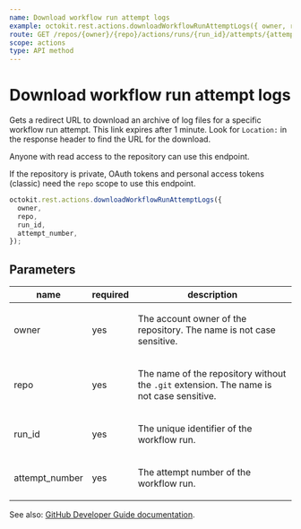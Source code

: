 ```yaml
---
name: Download workflow run attempt logs
example: octokit.rest.actions.downloadWorkflowRunAttemptLogs({ owner, repo, run_id, attempt_number })
route: GET /repos/{owner}/{repo}/actions/runs/{run_id}/attempts/{attempt_number}/logs
scope: actions
type: API method
---
```


# Download workflow run attempt logs

Gets a redirect URL to download an archive of log files for a specific workflow run attempt. This link expires after
1 minute. Look for `Location:` in the response header to find the URL for the download.

Anyone with read access to the repository can use this endpoint.

If the repository is private, OAuth tokens and personal access tokens (classic) need the `repo` scope to use this endpoint.

```js
octokit.rest.actions.downloadWorkflowRunAttemptLogs({
  owner,
  repo,
  run_id,
  attempt_number,
});
```

## Parameters

<table>
  <thead>
    <tr>
      <th>name</th>
      <th>required</th>
      <th>description</th>
    </tr>
  </thead>
  <tbody>
    <tr><td>owner</td><td>yes</td><td>

The account owner of the repository. The name is not case sensitive.

</td></tr>
<tr><td>repo</td><td>yes</td><td>

The name of the repository without the `.git` extension. The name is not case sensitive.

</td></tr>
<tr><td>run_id</td><td>yes</td><td>

The unique identifier of the workflow run.

</td></tr>
<tr><td>attempt_number</td><td>yes</td><td>

The attempt number of the workflow run.

</td></tr>
  </tbody>
</table>

See also: [GitHub Developer Guide documentation](https://docs.github.com/rest/actions/workflow-runs#download-workflow-run-attempt-logs).
